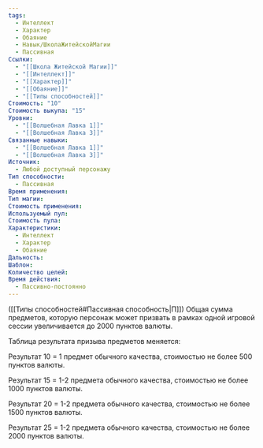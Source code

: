 ```yaml
---
tags:
  - Интеллект
  - Характер
  - Обаяние
  - Навык/ШколаЖитейскойМагии
  - Пассивная
Ссылки:
  - "[[Школа Житейской Магии]]"
  - "[[Интеллект]]"
  - "[[Характер]]"
  - "[[Обаяние]]"
  - "[[Типы способностей]]"
Стоимость: "10"
Стоимость выкупа: "15"
Уровни:
  - "[[Волшебная Лавка 1]]"
  - "[[Волшебная Лавка 3]]"
Связанные навыки:
  - "[[Волшебная Лавка 1]]"
  - "[[Волшебная Лавка 3]]"
Источник:
  - Любой доступный персонажу
Тип способности:
  - Пассивная
Время применения: 
Тип магии: 
Стоимость применения: 
Используемый пул: 
Стоимость пула: 
Характеристики:
  - Интеллект
  - Характер
  - Обаяние
Дальность: 
Шаблон: 
Количество целей: 
Время действия:
  - Пассивно-постоянно
---
```

([[Типы способностей#Пассивная способность|П]]) Общая сумма предметов, которую персонаж может призвать  в рамках одной игровой сессии увеличивается до 2000 пунктов валюты. 

Таблица результата призыва предметов меняется:

Результат 10 = 1 предмет обычного качества, стоимостью не более 500 пунктов валюты.

Результат 15 = 1-2 предмета обычного качества, стоимостью не более 1000 пунктов валюты.

Результат 20 = 1-2 предмета обычного качества, стоимостью не более 1500 пунктов валюты. 

Результат 25 = 1-2 предмета обычного качества, стоимостью не более 2000 пунктов валюты. 